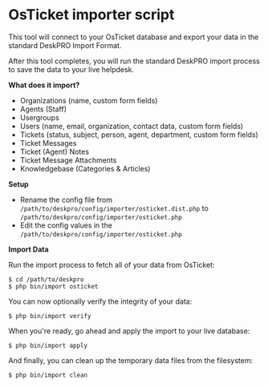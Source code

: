 OsTicket importer script
========================

This tool will connect to your OsTicket database and export your data in the standard DeskPRO Import Format.

After this tool completes, you will run the standard DeskPRO import process to save the data to your live helpdesk.

**What does it import?**

* Organizations (name, custom form fields)
* Agents (Staff)
* Usergroups
* Users (name, email, organization, contact data, custom form fields)
* Tickets (status, subject, person, agent, department, custom form fields)
* Ticket Messages
* Ticket (Agent) Notes
* Ticket Message Attachments
* Knowledgebase (Categories & Articles)

**Setup**

* Rename the config file from `/path/to/deskpro/config/importer/osticket.dist.php` to `/path/to/deskpro/config/importer/osticket.php`
* Edit the config values in the `/path/to/deskpro/config/importer/osticket.php`

**Import Data**

Run the import process to fetch all of your data from OsTicket:

    $ cd /path/to/deskpro
    $ php bin/import osticket

You can now optionally verify the integrity of your data:

    $ php bin/import verify

When you're ready, go ahead and apply the import to your live database:

    $ php bin/import apply

And finally, you can clean up the temporary data files from the filesystem:

    $ php bin/import clean
